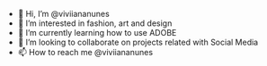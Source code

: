 - 👋 Hi, I’m @viviiananunes
- 👀 I’m interested in fashion, art and design
- 🌱 I’m currently learning how to use ADOBE 
- 💞️ I’m looking to collaborate on projects related with Social Media
- 📫 How to reach me @viviiananunes

<!---
viviiananunes/viviiananunes is a ✨ special ✨ repository because its `README.md` (this file) appears on your GitHub profile.
You can click the Preview link to take a look at your changes.
--->
